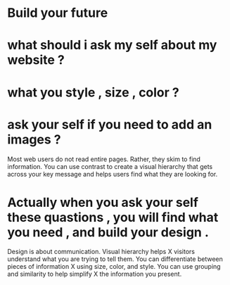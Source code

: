 # Build your future 
# what should i ask my self about my website ?
# what you style , size , color ?
# ask your self if you need to add an images ?

Most web users do not read entire pages. Rather, they skim to find information. You can use contrast to create a visual hierarchy that gets across your key message and helps users find what they are looking for.

# Actually when you ask your self these quastions , you will find what you need , and build your design .

Design is about communication. Visual hierarchy helps  X visitors understand what you are trying to tell them.
You can differentiate between pieces of information  X using size, color, and style. 
You can use grouping and similarity to help simplify  X the information you present.